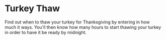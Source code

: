 # Turkey Thaw

Find out when to thaw your turkey for Thanksgiving by entering in how much it ways. You'll then know how many hours to start thawing your turkey in order to have it be ready by midnight. 
